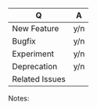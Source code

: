 |Q                  |A  |
|-------------------|---|
|New Feature        |y/n|
|Bugfix             |y/n|
|Experiment         |y/n|
|Deprecation        |y/n|
|Related Issues     |   |

Notes:
